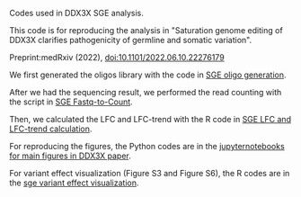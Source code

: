 Codes used in DDX3X SGE analysis.

This code is for reproducing the analysis in "Saturation genome editing of DDX3X clarifies pathogenicity of germline and
somatic variation". 

Preprint:medRxiv (2022), [doi:10.1101/2022.06.10.22276179](https://www.medrxiv.org/content/10.1101/2022.06.10.22276179v1)

We first generated the oligos library with the code in [SGE oligo generation](https://github.com/HurlesGroupSanger/Saturation_Genome_Editing/tree/main/Codes/SGE%20oligo%20generation).

After we had the sequencing result, we performed the read counting with the script in [SGE Fastq-to-Count](https://github.com/HurlesGroupSanger/Saturation_Genome_Editing/tree/main/Codes/SGE%20Fastq-to-Count).

Then, we calculated the LFC and LFC-trend with the R code in [SGE LFC and LFC-trend calculation](https://github.com/HurlesGroupSanger/Saturation_Genome_Editing/tree/main/Codes/SGE%20LFC%20and%20LFC-trend%20calculation/LFC-trend).

For reproducing the figures, the Python codes are in the [jupyternotebooks for main figures in DDX3X paper](https://github.com/HurlesGroupSanger/Saturation_Genome_Editing/tree/main/Codes/jupyternotebooks%20for%20main%20figures%20in%20DDX3X%20paper).

For variant effect visualization (Figure S3 and Figure S6), the R codes are in the [sge variant effect visualization](https://github.com/HurlesGroupSanger/Saturation_Genome_Editing/tree/main/Codes/sge%20variant%20effect%20visualization).

